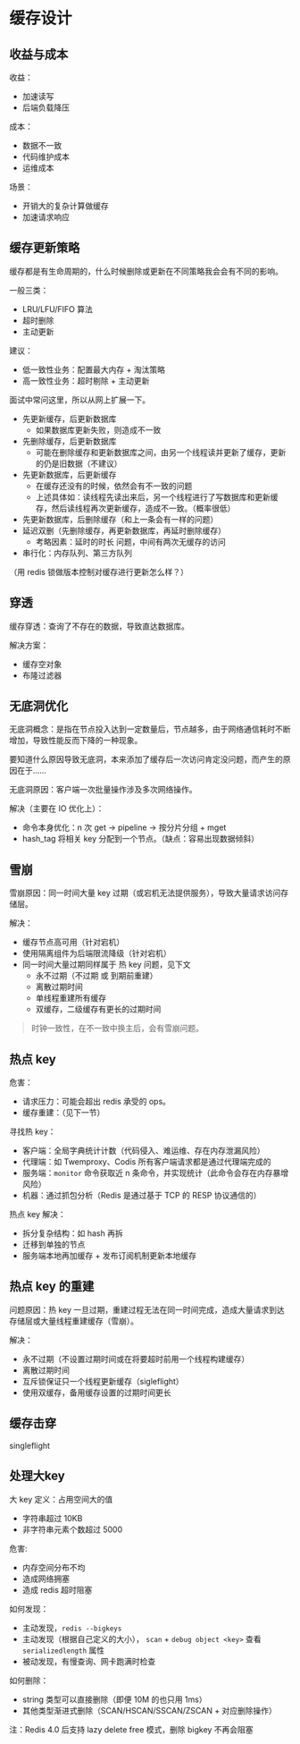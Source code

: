 # 缓存设计

## 收益与成本

收益：
- 加速读写
- 后端负载降压

成本：

- 数据不一致
- 代码维护成本
- 运维成本

场景：
- 开销大的复杂计算做缓存
- 加速请求响应

## 缓存更新策略

缓存都是有生命周期的，什么时候删除或更新在不同策略我会会有不同的影响。

一般三类：

- LRU/LFU/FIFO 算法
- 超时删除
- 主动更新

建议：
- 低一致性业务：配置最大内存 + 淘汰策略
- 高一致性业务：超时剔除 + 主动更新

面试中常问这里，所以从网上扩展一下。

- 先更新缓存，后更新数据库
    - 如果数据库更新失败，则造成不一致
- 先删除缓存，后更新数据库
    - 可能在删除缓存和更新数据库之间，由另一个线程读并更新了缓存，更新的仍是旧数据（不建议）
- 先更新数据库，后更新缓存
    - 在缓存还没有的时候，依然会有不一致的问题
    - 上述具体如：读线程先读出来后，另一个线程进行了写数据库和更新缓存，然后读线程再次更新缓存，造成不一致。（概率很低）
- 先更新数据库，后删除缓存（和上一条会有一样的问题）
- 延迟双删（先删除缓存，再更新数据库，再延时删除缓存）
    - 考略因素：延时的时长 问题，中间有两次无缓存的访问
- 串行化：内存队列、第三方队列

（用 redis 锁做版本控制对缓存进行更新怎么样？）

## 穿透

缓存穿透：查询了不存在的数据，导致直达数据库。

解决方案：
- 缓存空对象
- 布隆过滤器

## 无底洞优化

无底洞概念：是指在节点投入达到一定数量后，节点越多，由于网络通信耗时不断增加，导致性能反而下降的一种现象。

要知道什么原因导致无底洞，本来添加了缓存后一次访问肯定没问题，而产生的原因在于……

无底洞原因：客户端一次批量操作涉及多次网络操作。

解决（主要在 IO  优化上）：
- 命令本身优化：n 次 get -> pipeline -> 按分片分组 + mget
- hash_tag 将相关 key 分配到一个节点。（缺点：容易出现数据倾斜）

## 雪崩

雪崩原因：同一时间大量 key 过期（或宕机无法提供服务），导致大量请求访问存储层。

解决：
- 缓存节点高可用（针对宕机）
- 使用隔离组件为后端限流降级（针对宕机）
- 同一时间大量过期同样属于 热 key 问题，见下文
    - 永不过期（不过期 或 到期前重建）
    - 离散过期时间
    - 单线程重建所有缓存
    - 双缓存，二级缓存有更长的过期时间

> 时钟一致性，在不一致中换主后，会有雪崩问题。

## 热点 key

危害：
- 请求压力：可能会超出 redis 承受的 ops。
- 缓存重建：（见下一节）

寻找热 key：
- 客户端：全局字典统计计数（代码侵入、难运维、存在内存泄漏风险）
- 代理端：如 Twemproxy、Codis 所有客户端请求都是通过代理端完成的
- 服务端：`monitor` 命令获取近 n 条命令，并实现统计（此命令会存在内存暴增风险）
- 机器：通过抓包分析（Redis 是通过基于 TCP 的 RESP 协议通信的）

热点 key 解决：
- 拆分复杂结构：如 hash 再拆
- 迁移到单独的节点
- 服务端本地再加缓存 + 发布订阅机制更新本地缓存

## 热点 key 的重建

问题原因：热 key 一旦过期，重建过程无法在同一时间完成，造成大量请求到达存储层或大量线程重建缓存（雪崩）。

解决：
- 永不过期（不设置过期时间或在将要超时前用一个线程构建缓存）
- 离散过期时间
- 互斥锁保证只一个线程更新缓存（sigleflight）
- 使用双缓存，备用缓存设置的过期时间更长

## 缓存击穿

singleflight

## 处理大key

大 key 定义：占用空间大的值

- 字符串超过 10KB
- 非字符串元素个数超过 5000

危害:
- 内存空间分布不均
- 造成网络拥塞
- 造成 redis 超时阻塞

如何发现：
- 主动发现，`redis --bigkeys`
- 主动发现（根据自己定义的大小）， `scan` + `debug object <key>` 查看 `serializedlength` 属性
- 被动发现，有慢查询、网卡跑满时检查

如何删除：
- string 类型可以直接删除（即便 10M 的也只用 1ms）
- 其他类型渐进式删除（SCAN/HSCAN/SSCAN/ZSCAN + 对应删除操作）

注：Redis 4.0 后支持 lazy delete free 模式，删除 bigkey 不再会阻塞
